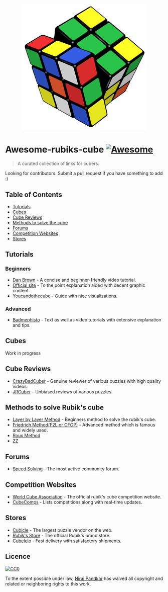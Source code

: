 <h1 align="center">
	<br>
	<img width="400" height="400" src="awesome-rubiks.png" alt="awesome">
</h1>

# Awesome-rubiks-cube [![Awesome](https://cdn.rawgit.com/sindresorhus/awesome/d7305f38d29fed78fa85652e3a63e154dd8e8829/media/badge.svg)](https://github.com/sindresorhus/awesome)

> A curated collection of links for cubers.

Looking for contributors. Submit a pull request if you have something to add :) 
## Table of Contents

* [Tutorials](#tutorials)
* [Cubes](#cubes)
* [Cube Reviews](#cube-reviews)
* [Methods to solve the cube](#methods-to-solve-the-cube)
* [Forums](#forums)
* [Competition Websites](#competition-websites)
* [Stores](#stores)

## Tutorials

### Beginners

* [Dan Brown](https://www.youtube.com/watch?v=HsQIoPyfQzM) - A concise and beginner-friendly video tutorial.
* [Official site](https://www.rubiks.com/) - To the point explanation aided with decent graphic content.
* [Youcandothecube](http://www.youcandothecube.com/secret-unlocked/solution-stage-one.aspx) - Guide with nice visualizations.

### Advanced

* [Badmephisto](http://badmephisto.com/) - Text as well as video tutorials with extensive explanation and tips.

## Cubes

Work in progress

## Cube Reviews

* [CrazyBadCuber](https://www.youtube.com/user/crazybadcuber) - Genuine reviewer of various puzzles with high quality videos.
* [JRCuber](https://www.youtube.com/user/JRCuber) - Unbiased reviews of various puzzles.

## Methods to solve Rubik's cube

* [Layer by Layer Method](https://ruwix.com/the-rubiks-cube/how-to-solve-the-rubiks-cube-beginners-method/) - Beginners method to solve the rubik's cube.
* [Friedrich Method(F2L or CFOP)](https://ruwix.com/the-rubiks-cube/advanced-cfop-fridrich/) - Advanced method which is famous and widely used.
* [Roux Method](https://www.speedsolving.com/wiki/index.php/Roux_Method)
* [ZZ](https://www.speedsolving.com/wiki/index.php/ZZ_Method)

## Forums

* [Speed Solving](https://www.speedsolving.com/) - The most active community forum. 

## Competition Websites

* [World Cube Association](https://www.worldcubeassociation.org/competitions) - The official rubik's cube competition website.
* [CubeComps](http://cubecomps.com/) - Lists competitions along with real-time updates.

## Stores

* [Cubicle](www.thecubicle.us) - The largest puzzle vendor on the web.
* [Rubik's Store](https://www.rubiks.com/store) - The official Rubik's brand store.
* [Cubelelo](http://www.cubelelo.com/) - Fast delivery with satisfactory shipments.

## Licence

[![CC0](http://mirrors.creativecommons.org/presskit/buttons/88x31/svg/cc-zero.svg)](https://creativecommons.org/publicdomain/zero/1.0/)

To the extent possible under law, [Niraj Pandkar](https://github.com/nirajpandkar) has waived all copyright and related or neighboring rights to this work.
